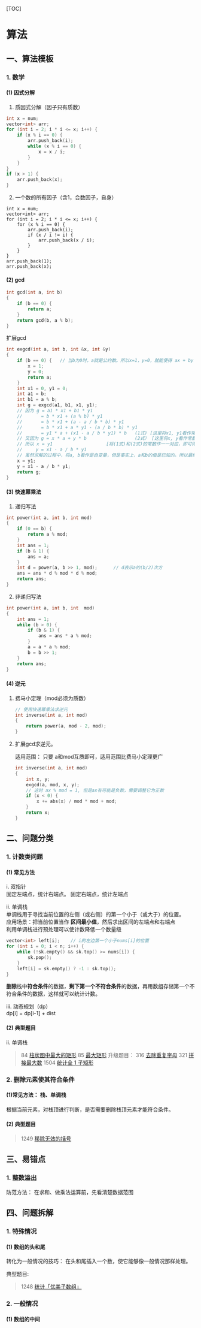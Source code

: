 [TOC]
# 算法
## 一、算法模板

### 1. 数学

#### (1) 因式分解

1. 质因式分解（因子只有质数）

```cpp
int x = num;
vector<int> arr;
for (int i = 2; i * i <= x; i++) {
    if (x % i == 0) {
        arr.push_back(i);
        while (x % i == 0) {
            x = x / i;
        }
    }
}
if (x > 1) {
    arr.push_back(x);
}
```

2. 一个数的所有因子（含1，合数因子，自身）

```;
int x = num;
vector<int> arr;
for (int i = 2; i * i <= x; i++) {
    for (x % i == 0) {
        arr.push_back(i);
        if (x / i != i) {
            arr.push_back(x / i);
        }
    }
}
arr.push_back(1);
arr.push_back(x);
```

#### (2) gcd

```cpp
int gcd(int a, int b)
{
    if (b == 0) {
        return a;
    }
    return gcd(b, a % b);
}
```

扩展gcd

```cpp
int exgcd(int a, int b, int &x, int &y)
{
    if (b == 0) {	// 当b为0时，a就是公约数。所以x=1，y=0，就能使得 ax + by = gcd(a,b) 成立
        x = 1;
        y = 0;
        return a;
    }
    int x1 = 0, y1 = 0;
    int a1 = b;
    int b1 = a % b;
    int g = exgcd(a1, b1, x1, y1);
    // 因为 g = a1 * x1 + b1 * y1 
    //       = b * x1 + (a % b) * y1
    //       = b * x1 + (a - a / b * b) * y1
    //       = b * x1 + a * y1 - (a / b * b) * y1
    // 		 = y1 * a + (x1 - a / b * y1) * b   (1式) [这里将x1, y1看作常数，a, b看作自变量进行整理]
    // 又因为 g = x * a + y * b                  (2式） [这里将x, y看作常数, a, b看作自变量]
    // 所以 x = y1					[将(1式)和(2式)的常数作一一对应，即可得到x, y的解]
    //     y = x1 - a / b * y1
    // 虽然求解的过程中，将a, b看作是自变量，但是事实上，a和b的值是已知的。所以最终可以通过a, b来确定y的值。
    x = y1;
    y = x1 - a / b * y1;
    return g;
}
```

#### (3) 快速幂乘法

1. 递归写法

```cpp
int power(int a, int b, int mod)
{
    if (0 == b) {
        return a % mod;
    }
    int ans = 1;
    if (b & 1) {
        ans = a;
    }
    int d = power(a, b >> 1, mod);		// d表示a的(b/2)次方
    ans = ans * d % mod * d % mod;
    return ans;
}
```

2. 非递归写法

```cpp
int power(int a, int b, int  mod)
{
    int ans = 1;
    while (b > 0) {
        if (b & 1) {
            ans = ans * a % mod;
        }
        a = a * a % mod;
        b = b >> 1;
    }
    return ans;
}
```

#### (4) 逆元

1. 费马小定理（mod必须为质数）

   ```cpp
   // 使用快速幂乘法求逆元
   int inverse(int a, int mod)
   {
       return power(a, mod - 2, mod);
   }
   ```
   
2. 扩展gcd求逆元。

   适用范围： 只要 a和mod互质即可，适用范围比费马小定理更广

   ```cpp
   int inverse(int a, int mod)
   {
       int x, y;
       exgcd(a, mod, x, y);
       // 这时 ax % mod = 1, 但是ax有可能是负数，需要调整它为正数
       if (x < 0) {
           x += abs(x) / mod * mod + mod;
       }
       return x;
   }
   ```

   


## 二、问题分类
### 1. 计数类问题
#### (1) 常见方法
i. 双指针  
固定左端点，统计右端点。
固定右端点，统计左端点

ii. 单调栈  
单调栈用于寻找当前位置的左侧（或右侧）的第一个小于（或大于）的位置。  
应用场景：把当前位置当作 **区间最小值**，然后求出区间的左端点和右端点  
利用单调栈进行预处理可以使计数降低一个数量级  

```cpp
vector<int> left[i];    // i的左边第一个小于nums[i]的位置
for (int i = 0; i < n; i++) {
    while (!sk.empty() && sk.top() >= nums[i]) {
        sk.pop();
    }
    left[i] = sk.empty() ? -1 : sk.top();
}
```
**删除**栈中**符合条件**的数据，**剩下第一个不符合条件**的数据，再用数组存储第一个不符合条件的数据，这样就可以统计计数。  

iii. 动态规划（dp）  
dp[i] = dp[i-1]  + dist  

#### (2) 典型题目
ii. 单调栈  
> 84 [柱状图中最大的矩形](https://leetcode.cn/problems/largest-rectangle-in-histogram/)
> 85 [最大矩形](https://leetcode.cn/problems/maximal-rectangle/)
> 升级题目：
> 316 [去除重复字母](https://leetcode.cn/problems/remove-duplicate-letters/)
> 321 [拼接最大数](https://leetcode.cn/problems/create-maximum-number/)
> 1504 [统计全 1 子矩形](https://leetcode.cn/problems/count-submatrices-with-all-ones/)

### 2. 删除元素使其符合条件

#### (1)常见方法： 栈、单调栈

根据当前元素，对栈顶进行判断，是否需要删除栈顶元素才能符合条件。  

#### (2) 典型题目

>  1249  [移除无效的括号](https://leetcode.cn/problems/minimum-remove-to-make-valid-parentheses/)



## 三、易错点

### 1. 整数溢出

防范方法： 在求和、做乘法运算前，先看清楚数据范围  



## 四、问题拆解

### 1. 特殊情况

#### (1) 数组的头和尾

转化为一般情况的技巧： 在头和尾插入一个数，使它能够像一般情况那样处理。  

典型题目: 

> 1248 [统计「优美子数组」](https://leetcode.cn/problems/count-number-of-nice-subarrays/description/)

### 2. 一般情况

#### (1) 数组的中间


